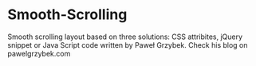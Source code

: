 # Smooth-Scrolling
Smooth scrolling layout based on three solutions: CSS attribites, jQuery snippet or Java Script code written by Paweł Grzybek. Check his blog on pawelgrzybek.com
